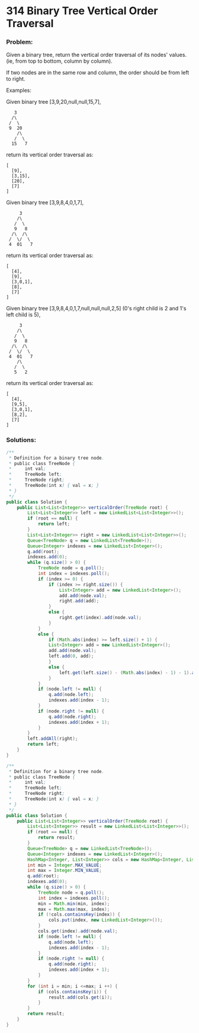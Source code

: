 # 314 Binary Tree Vertical Order Traversal

### Problem:


Given a binary tree, return the vertical order traversal of its nodes' values. (ie, from top to bottom, column by column).

If two nodes are in the same row and column, the order should be from left to right.

Examples:

Given binary tree [3,9,20,null,null,15,7],
```
   3
  /\
 /  \
 9  20
    /\
   /  \
  15   7
```
return its vertical order traversal as:
```
[
  [9],
  [3,15],
  [20],
  [7]
]
```
Given binary tree [3,9,8,4,0,1,7],
```
     3
    /\
   /  \
   9   8
  /\  /\
 /  \/  \
 4  01   7
```

return its vertical order traversal as:
```
[
  [4],
  [9],
  [3,0,1],
  [8],
  [7]
]
```
Given binary tree [3,9,8,4,0,1,7,null,null,null,2,5] (0's right child is 2 and 1's left child is 5),
```
     3
    /\
   /  \
   9   8
  /\  /\
 /  \/  \
 4  01   7
    /\
   /  \
   5   2
```
return its vertical order traversal as:
```
[
  [4],
  [9,5],
  [3,0,1],
  [8,2],
  [7]
]
```

### Solutions:

```java
/**
 * Definition for a binary tree node.
 * public class TreeNode {
 *     int val;
 *     TreeNode left;
 *     TreeNode right;
 *     TreeNode(int x) { val = x; }
 * }
 */
public class Solution {
    public List<List<Integer>> verticalOrder(TreeNode root) {
        List<List<Integer>> left = new LinkedList<List<Integer>>();
        if (root == null) {
            return left;
        }
        List<List<Integer>> right = new LinkedList<List<Integer>>();
        Queue<TreeNode> q = new LinkedList<TreeNode>();
        Queue<Integer> indexes = new LinkedList<Integer>();
        q.add(root);
        indexes.add(0);
        while (q.size() > 0) {
            TreeNode node = q.poll();
            int index = indexes.poll();
            if (index >= 0) {
                if (index >= right.size()) {
                    List<Integer> add = new LinkedList<Integer>();
                    add.add(node.val);
                    right.add(add);
                }
                else {
                    right.get(index).add(node.val);
                }
            }
            else {
                if (Math.abs(index) >= left.size() + 1) {
                List<Integer> add = new LinkedList<Integer>();
                add.add(node.val);
                left.add(0, add);
                }
                else {
                    left.get(left.size() - (Math.abs(index) - 1) - 1).add(node.val);
                }
            }
            if (node.left != null) {
                q.add(node.left);
                indexes.add(index - 1);
            }
            if (node.right != null) {
                q.add(node.right);
                indexes.add(index + 1);
            }
        }
        left.addAll(right);
        return left;
    }
}
```

```java
/**
 * Definition for a binary tree node.
 * public class TreeNode {
 *     int val;
 *     TreeNode left;
 *     TreeNode right;
 *     TreeNode(int x) { val = x; }
 * }
 */
public class Solution {
    public List<List<Integer>> verticalOrder(TreeNode root) {
        List<List<Integer>> result = new LinkedList<List<Integer>>();
        if (root == null) {
            return result;
        }
        Queue<TreeNode> q = new LinkedList<TreeNode>();
        Queue<Integer> indexes = new LinkedList<Integer>();
        HashMap<Integer, List<Integer>> cols = new HashMap<Integer, List<Integer>>();
        int min = Integer.MAX_VALUE;
        int max = Integer.MIN_VALUE;
        q.add(root);
        indexes.add(0);
        while (q.size() > 0) {
            TreeNode node = q.poll();
            int index = indexes.poll();
            min = Math.min(min, index);
            max = Math.max(max, index);
            if (!cols.containsKey(index)) {
                cols.put(index, new LinkedList<Integer>());
            }
            cols.get(index).add(node.val);
            if (node.left != null) {
                q.add(node.left);
                indexes.add(index - 1);
            }
            if (node.right != null) {
                q.add(node.right);
                indexes.add(index + 1);
            }
        }
        for (int i = min; i <=max; i ++) {
            if (cols.containsKey(i)) {
                result.add(cols.get(i));
            }
        }
        return result;
    }
}
```